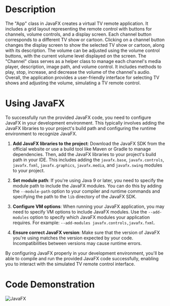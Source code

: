 # Description

The "App" class in JavaFX creates a virtual TV remote application. It includes a grid layout representing the remote control with buttons for channels, volume controls, and a display screen. Each channel button corresponds to a different TV show or cartoon. Clicking on a channel button changes the display screen to show the selected TV show or cartoon, along with its description. The volume can be adjusted using the volume control buttons, with the current volume level displayed on the screen. The "Channel" class serves as a helper class to manage each channel's media player, description, image path, and volume control. It includes methods to play, stop, increase, and decrease the volume of the channel's audio. Overall, the application provides a user-friendly interface for selecting TV shows and adjusting the volume, simulating a TV remote control.

# Using JavaFX

To successfully run the provided JavaFX code, you need to configure JavaFX in your development environment. This typically involves adding the JavaFX libraries to your project's build path and configuring the runtime environment to recognize JavaFX.

1. **Add JavaFX libraries to the project**: Download the JavaFX SDK from the official website or use a build tool like Maven or Gradle to manage dependencies. Then, add the JavaFX libraries to your project's build path in your IDE. This includes adding the `javafx.base`, `javafx.controls`, `javafx.fxml`, `javafx.graphics`, `javafx.media`, and `javafx.swing` modules to your project.

2. **Set module path**: If you're using Java 9 or later, you need to specify the module path to include the JavaFX modules. You can do this by adding the `--module-path` option to your compiler and runtime commands and specifying the path to the `lib` directory of the JavaFX SDK.

3. **Configure VM options**: When running your JavaFX application, you may need to specify VM options to include JavaFX modules. Use the `--add-modules` option to specify which JavaFX modules your application requires. For example: `--add-modules javafx.controls,javafx.fxml`.

4. **Ensure correct JavaFX version**: Make sure that the version of JavaFX you're using matches the version expected by your code. Incompatibilities between versions may cause runtime errors.

By configuring JavaFX properly in your development environment, you'll be able to compile and run the provided JavaFX code successfully, enabling you to interact with the simulated TV remote control interface.

# Code Demonstration

![JavaFX](https://github.com/mfahdk/Java_TVGui/assets/158589984/6ee2109b-cbb0-4bef-aba4-9ba36edce515)


